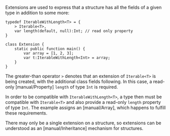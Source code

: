 Extensions are used to express that a structure has all the fields of a given type in addition to some more:

```
typedef IterableWithLength<T> = {
	> Iterable<T>,
	var length(default, null):Int; // read only property
}

class Extension {
	static public function main() {
		var array = [1, 2, 3];
		var t:IterableWithLength<Int> = array;
	}
}
```
The greater-than operator `>` denotes that an extension of `Iterable<T>` is being created, with the additional class fields following. In this case, a read-only [manual/Property] `length` of type `Int` is required.

In order to be compatible with `IterableWithLength<T>`, a type then must be compatible with `Iterable<T>` and also provide a read-only `length` property of type `Int`. The example assigns an [manual/Array], which happens to fulfill these requirements.

There may only be a single extension on a structure, so extensions can be understood as an [manual/Inheritance] mechanism for structures.